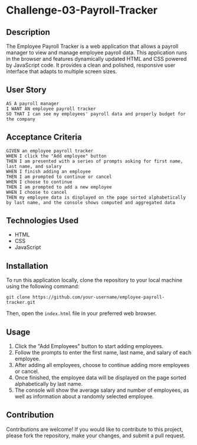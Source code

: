 # Challenge-03-Payroll-Tracker

## Description

The Employee Payroll Tracker is a web application that allows a payroll manager to view and manage employee payroll data. This application runs in the browser and features dynamically updated HTML and CSS powered by JavaScript code. It provides a clean and polished, responsive user interface that adapts to multiple screen sizes.

## User Story

```
AS A payroll manager
I WANT AN employee payroll tracker
SO THAT I can see my employees' payroll data and properly budget for the company
```

## Acceptance Criteria

```
GIVEN an employee payroll tracker
WHEN I click the "Add employee" button
THEN I am presented with a series of prompts asking for first name, last name, and salary
WHEN I finish adding an employee
THEN I am prompted to continue or cancel
WHEN I choose to continue
THEN I am prompted to add a new employee
WHEN I choose to cancel
THEN my employee data is displayed on the page sorted alphabetically by last name, and the console shows computed and aggregated data
```

## Technologies Used

- HTML
- CSS
- JavaScript

## Installation

To run this application locally, clone the repository to your local machine using the following command:

```
git clone https://github.com/your-username/employee-payroll-tracker.git
```

Then, open the `index.html` file in your preferred web browser.

## Usage

1. Click the "Add Employees" button to start adding employees.
2. Follow the prompts to enter the first name, last name, and salary of each employee.
3. After adding all employees, choose to continue adding more employees or cancel.
4. Once finished, the employee data will be displayed on the page sorted alphabetically by last name.
5. The console will show the average salary and number of employees, as well as information about a randomly selected employee.

## Contribution

Contributions are welcome! If you would like to contribute to this project, please fork the repository, make your changes, and submit a pull request.
